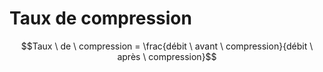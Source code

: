 # Taux de compression

$$Taux \ de \ compression = \frac{débit \ avant \ compression}{débit \ après \ compression}$$